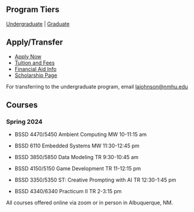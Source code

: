 ## Program Tiers

[Undergraduate](https://nmhu-ssd.github.io/undergraduate) | [Graduate](https://nmhu-ssd.github.io/graduate)


## Apply/Transfer

- [Apply Now](https://apply.nmhu.edu/apply/)
- [Tuition and Fees](https://www.nmhu.edu/office-of-the-registrar/tuition-and-fees/)
- [Financial Aid Info](https://www.nmhu.edu/financial-aid/financial-aid-resources/)
- [Scholarship Page](https://nmhuscholarships.awardspring.com/)

For transferring to the undergraduate program, email [lajohnson@nmhu.edu](mailto:lajohnson@nmhu.edu)


## Courses

### Spring 2024
- BSSD 4470/5450 Ambient Computing MW 10-11:15 am
- BSSD 6110 Embedded Systems MW 11:30-12:45 pm
  
- BSSD 3850/5850 Data Modeling TR 9:30-10:45 am
- BSSD 4150/5150 Game Development TR 11-12:15 pm
- BSSD 3350/5350 ST: Creative Prompting with AI TR 12:30-1:45 pm
- BSSD 4340/6340 Practicum II TR 2-3:15 pm

All courses offered online via zoom or in person in Albuquerque, NM.
